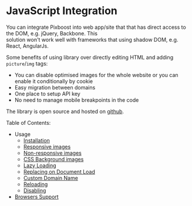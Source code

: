 # JavaScript Integration

You can integrate Pixboost into web app/site that that has direct access to the DOM, e.g. jQuery, Backbone. This  
solution won't work well with frameworks that using shadow DOM, e.g. React, AngularJs.

Some benefits of using library over directly editing HTML and adding `picture`/`img` tags:

* You can disable optimised images for the whole website or you can enable it conditionally by cookie
* Easy migration between domains
* One place to setup API key
* No need to manage mobile breakpoints in the code

The library is open source and hosted on [github](https://github.com/Pixboost/pixboost-js).

Table of Contents:

* Usage
  * [Installation](install.md)
  * [Responsive images](responsive-images.md)
  * [Non-responsive images](not-responsive-images.md)
  * [CSS Background images](css-background-images.md)
  * [Lazy Loading](lazy-loading.md)
  * [Replacing on Document Load](replacing-on-document-load.md)
  * [Custom Domain Name](custom-domain-name.md)
  * [Reloading](reloading.md)
  * [Disabling](disabling.md)
* [Browsers Support](browsers-support.md)

